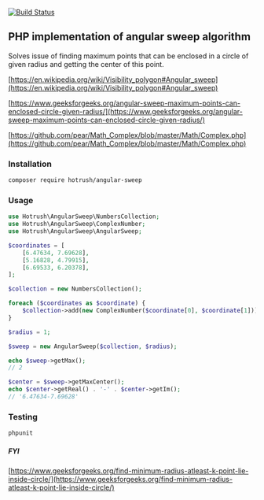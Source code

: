 [![Build Status](https://travis-ci.org/hotrush/angular-sweep.svg?branch=master)](https://travis-ci.org/hotrush/angular-sweep)

## PHP implementation of angular sweep algorithm

Solves issue of finding maximum points that can be enclosed in a circle of given radius and getting the center of this point.

[https://en.wikipedia.org/wiki/Visibility_polygon#Angular_sweep](https://en.wikipedia.org/wiki/Visibility_polygon#Angular_sweep)

[https://www.geeksforgeeks.org/angular-sweep-maximum-points-can-enclosed-circle-given-radius/](https://www.geeksforgeeks.org/angular-sweep-maximum-points-can-enclosed-circle-given-radius/)

[https://github.com/pear/Math_Complex/blob/master/Math/Complex.php](https://github.com/pear/Math_Complex/blob/master/Math/Complex.php)

### Installation

```bash
composer require hotrush/angular-sweep
```

### Usage

```php
use Hotrush\AngularSweep\NumbersCollection;
use Hotrush\AngularSweep\ComplexNumber;
use Hotrush\AngularSweep\AngularSweep;

$coordinates = [
    [6.47634, 7.69628],
    [5.16828, 4.79915],
    [6.69533, 6.20378],
];

$collection = new NumbersCollection();

foreach ($coordinates as $coordinate) {
    $collection->add(new ComplexNumber($coordinate[0], $coordinate[1]));
}

$radius = 1;

$sweep = new AngularSweep($collection, $radius);

echo $sweep->getMax();
// 2

$center = $sweep->getMaxCenter();
echo $center->getReal() . '-' . $center->getIm();
// '6.47634-7.69628'
```

### Testing

```bash
phpunit
```

##### FYI

[https://www.geeksforgeeks.org/find-minimum-radius-atleast-k-point-lie-inside-circle/](https://www.geeksforgeeks.org/find-minimum-radius-atleast-k-point-lie-inside-circle/)
